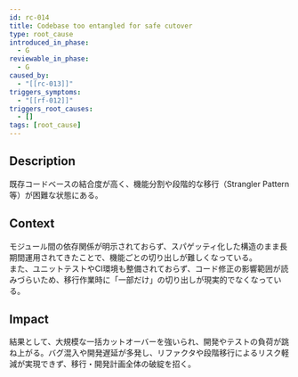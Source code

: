 ```yaml
---
id: rc-014
title: Codebase too entangled for safe cutover
type: root_cause
introduced_in_phase:
  - G
reviewable_in_phase:
  - G
caused_by:
  - "[[rc-013]]"
triggers_symptoms:
  - "[[rf-012]]"
triggers_root_causes:
  - []
tags: [root_cause]
---
```


## Description
既存コードベースの結合度が高く、機能分割や段階的な移行（Strangler Pattern 等）が困難な状態にある。

## Context
モジュール間の依存関係が明示されておらず、スパゲッティ化した構造のまま長期間運用されてきたことで、機能ごとの切り出しが難しくなっている。  
また、ユニットテストやCI環境も整備されておらず、コード修正の影響範囲が読みづらいため、移行作業時に「一部だけ」の切り出しが現実的でなくなっている。

## Impact
結果として、大規模な一括カットオーバーを強いられ、開発やテストの負荷が跳ね上がる。バグ混入や開発遅延が多発し、リファクタや段階移行によるリスク軽減が実現できず、移行・開発計画全体の破綻を招く。